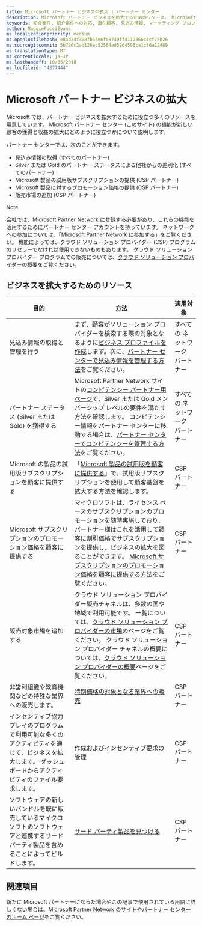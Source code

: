 ```yaml
---
title: Microsoft パートナー ビジネスの拡大 | パートナー センター
description: Microsoft パートナー ビジネスを拡大するためのリソース。 Microsoft から見込み情報 (紹介案件) を受け取る方法が含まれています。
keywords: 紹介案件, 紹介案件への対応, 潜在顧客, 見込み情報, マーケティング プロファイル, ビジネス プロファイル, ビジネスの拡大, ビジネス チャンス, コンピテンシー, Silver メンバーシップ, Gold メンバーシップ, 試用版, 市場の拡大, ナショナル クラウド
author: MaggiePucciEvans
ms.localizationpriority: medium
ms.openlocfilehash: e84d24f398fb63e6fe8749ff4112866c4cf75b26
ms.sourcegitcommit: 5b720c2ad126ec52564ad5264596ca1cf6a12489
ms.translationtype: MT
ms.contentlocale: ja-JP
ms.lasthandoff: 10/05/2018
ms.locfileid: "4377444"
---
```

# <a name="grow-your-microsoft-partner-business"></a>Microsoft パートナー ビジネスの拡大 

Microsoft では、パートナー ビジネスを拡大するために役立つ多くのリソースを用意しています。 Microsoft パートナー センター (このサイト) の機能が新しい顧客の獲得と収益の拡大にどのように役立つかについて説明します。 

パートナー センターでは、次のことができます。

-   見込み情報の取得 (すべてのパートナー)
-   Silver または Gold のパートナー ステータスによる他社からの差別化 (すべてのパートナー)
-   Microsoft 製品の試用版サブスクリプションの提供 (CSP パートナー)
-   Microsoft 製品に対するプロモーション価格の提供 (CSP パートナー)
-   販売市場の追加 (CSP パートナー)

> [!NOTE]  
>  会社では、Microsoft Partner Network に登録する必要があり、これらの機能を活用するためにパートナー センター アカウントを持っています。 ネットワークへの参加については、「[Microsoft Partner Network に参加する](mpn-overview.md)」をご覧ください。 機能によっては、クラウド ソリューション プロバイダー (CSP) プログラムのリセラーでなければ使用できないものもあります。 クラウド ソリューション プロバイダー プログラムでの販売については、[クラウド ソリューション プロバイダーの概要](csp-overview.md)をご覧ください。

## <a name="resources-to-help-your-business-grow"></a>ビジネスを拡大するためのリソース

|  **目的**  |  **方法**  |  **適用対象**  |
|--------------|-----------|--------------
| 見込み情報の取得と管理を行う | まず、顧客がソリューション プロバイダーを検索する際の対象となるように[ビジネス プロファイルを作成](create-a-marketing-profile.md)します。次に、[パートナー センターで見込み情報を管理する方法](responding-to-referrals.md)をご覧ください。 | すべての ネットワーク パートナー |
| パートナー ステータス (Silver または Gold) を獲得する | Microsoft Partner Network サイトの[コンピテンシー パートナー用ページ](https://partner.microsoft.com/membership/competencies)で、Silver または Gold メンバーシップ レベルの要件を満たす方法を確認します。 コンピテンシー情報をパートナー センターに移動する場合は、[パートナー センターでコンピテンシーを管理する方法](competencies.md)をご覧ください。 | すべての ネットワーク パートナー |
| Microsoft の製品の試用版サブスクリプションを顧客に提供する | 「[Microsoft 製品の試用版を顧客に提供する](offer-your-customers-trials-of-microsoft-products.md)」で、試用版サブスクリプションを使用して顧客基盤を拡大する方法を確認します。| CSP パートナー |
| Microsoft サブスクリプションのプロモーション価格を顧客に提供する | マイクロソフトは、ライセンス ベースのサブスクリプションのプロモーションを随時実施しており、パートナー様はこれを活用して顧客に割引価格でサブスクリプションを提供し、ビジネスの拡大を図ることができます。 [Microsoft サブスクリプションのプロモーション価格を顧客に提供する方法](promotions.md)をご覧ください。 | CSP パートナー |
| 販売対象市場を追加する | クラウド ソリューション プロバイダー販売チャネルは、多数の国や地域で利用可能です。 一覧については、[クラウド ソリューション プロバイダーの市場](agreements.md)のページをご覧ください。 クラウド ソリューション プロバイダー チャネルの概要については、[クラウド ソリューション プロバイダーの概要](csp-overview.md)ページをご覧ください。  | CSP パートナー |
非営利組織や教育機関などの特殊な業界への販売します。|[特別価格の対象となる業界への販売](get-special-pricing-for-offers.md)|CSP パートナー|
|インセンティブ協力プレイのプログラムで利用可能な多くのアクティビティを通じて、ビジネスを拡大します。 ダッシュ ボードからアクティビティのファイル要求します。| [作成およびインセンティブ要求の管理](create-incentives-claims.md)|CSP パートナー|
|ソフトウェアの新しいバンドルを既に販売しているマイクロソフトのソフトウェアと連携するサード パーティ製品を含めることによってビルドします。|[サード パーティ製品を見つける](third-party-offers.md)|CSP パートナー|

## <a name="see-also"></a>関連項目

新たに Microsoft パートナーになった場合やこの記事で使用されている用語に詳しくない場合は、[Microsoft Partner Network](https://partner.microsoft.com) のサイトや[パートナー センターのホーム ページ](https://partnercenter.microsoft.com/partner/home)をご覧ください。

